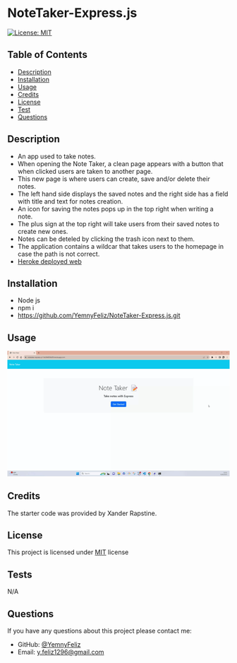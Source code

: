 # NoteTaker-Express.js

 
  [![License: MIT](https://img.shields.io/badge/License-MIT-yellow.svg)](https://opensource.org/licenses/MIT)
  
   

  ## Table of Contents
  - [Description](#Description)
  - [Installation](#Installation)
  - [Usage](#Usage)
  - [Credits](#Credits)
  - [License](#License)
  - [Test](#Tests)
  - [Questions](#Questions)

  ## Description
  - An app used to take notes.
  - When opening the Note Taker, a clean page appears with a button that when clicked users are taken to another page.
  - This new page is where users can create, save and/or delete their notes.
  - The left hand side displays the saved notes and the right side has a field with title and text for notes creation.
  - An icon for saving the notes pops up in the top right when writing a note.
  - The plus sign at the top right will take users from their saved notes to create new ones.
  - Notes can be deteled by clicking the trash icon next to them.
  - The application contains a wildcar that takes users to the homepage in case the path is not correct.
  - [ Heroke deployed web ](https://notetaker-express-yf-1dc064856b09.herokuapp.com/)

  ## Installation
  - Node js
  - npm i
  - https://github.com/YemnyFeliz/NoteTaker-Express.js.git

  ## Usage
  ![Demo](./assets/media/NoteTaker.gif)

  ## Credits
  The starter code was provided by Xander Rapstine.

  ## License
  This project is licensed under [MIT](https://opensource.org/licenses/MIT) license

  ## Tests
  N/A

  ## Questions
  If you have any questions about this project please contact me:
  - GitHub: [@YemnyFeliz](https://github.com/YemnyFeliz)
  - Email: y.feliz1296@gmail.com
